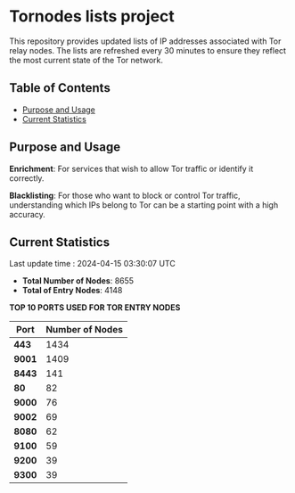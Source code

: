 # Tornodes lists project

This repository provides updated lists of IP addresses associated with Tor relay nodes. The lists are refreshed every 30 minutes to ensure they reflect the most current state of the Tor network.

## Table of Contents

- [Purpose and Usage](#purpose-and-usage)
- [Current Statistics](#current-statistics)


## Purpose and Usage

**Enrichment**: For services that wish to allow Tor traffic or identify it correctly.

**Blacklisting**: For those who want to block or control Tor traffic, understanding which IPs belong to Tor can be a starting point with a high accuracy.

## Current Statistics

Last update time : 2024-04-15 03:30:07 UTC

- **Total Number of Nodes**: 8655
- **Total of Entry Nodes**: 4148

**TOP 10 PORTS USED FOR TOR ENTRY NODES**

| **Port** | **Number of Nodes** |
|------|-----------------|
| **443**   | 1434  |
| **9001**   | 1409  |
| **8443**   | 141  |
| **80**   | 82  |
| **9000**   | 76  |
| **9002**   | 69  |
| **8080**   | 62  |
| **9100**   | 59  |
| **9200**   | 39  |
| **9300**   | 39  |

